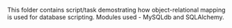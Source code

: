This folder contains script/task demostrating how object-relational mapping is used for database scripting.
Modules used - MySQLdb and SQLAlchemy.
